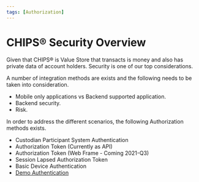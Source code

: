 ```yaml
---
tags: [Authorization]
---
```

# CHIPS&reg; Security Overview
Given that CHIPS&reg; is Value Store that transacts is money and also has private data of account holders. Security is one of our top considerations.

A number of integration methods are exists and the following needs to be taken into consideration.
* Mobile only applications vs Backend supported application.
* Backend security.
* Risk.

In order to address the different scenarios, the following Authorization methods exists.
* Custodian Participant System Authentication
* Authorization Token (Currently as API)
* Authorization Token (Web Frame - Coming 2021-Q3)
* Session Lapsed Authorization Token 
* Basic Device Authentication
* [Demo Authentication](../1-CHIPS-Authorization/02-Demo-Authentication.md) 




